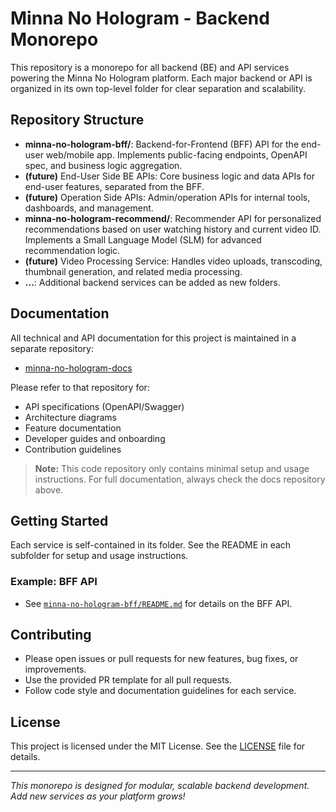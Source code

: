 # Minna No Hologram - Backend Monorepo

This repository is a monorepo for all backend (BE) and API services powering the Minna No Hologram platform. Each major backend or API is organized in its own top-level folder for clear separation and scalability.

## Repository Structure

- **minna-no-hologram-bff/**: Backend-for-Frontend (BFF) API for the end-user web/mobile app. Implements public-facing endpoints, OpenAPI spec, and business logic aggregation.
- **(future)** End-User Side BE APIs: Core business logic and data APIs for end-user features, separated from the BFF.
- **(future)** Operation Side APIs: Admin/operation APIs for internal tools, dashboards, and management.
- **minna-no-hologram-recommend/**: Recommender API for personalized recommendations based on user watching history and current video ID. Implements a Small Language Model (SLM) for advanced recommendation logic.
- **(future)** Video Processing Service: Handles video uploads, transcoding, thumbnail generation, and related media processing.
- **...**: Additional backend services can be added as new folders.

## Documentation

All technical and API documentation for this project is maintained in a separate repository:

- [minna-no-hologram-docs](https://github.com/hungkhanh0709/minna-no-hologram-docs)

Please refer to that repository for:
- API specifications (OpenAPI/Swagger)
- Architecture diagrams
- Feature documentation
- Developer guides and onboarding
- Contribution guidelines

> **Note:** This code repository only contains minimal setup and usage instructions. For full documentation, always check the docs repository above.

## Getting Started

Each service is self-contained in its folder. See the README in each subfolder for setup and usage instructions.

### Example: BFF API
- See [`minna-no-hologram-bff/README.md`](minna-no-hologram-bff/README.md) for details on the BFF API.

## Contributing

- Please open issues or pull requests for new features, bug fixes, or improvements.
- Use the provided PR template for all pull requests.
- Follow code style and documentation guidelines for each service.

## License

This project is licensed under the MIT License. See the [LICENSE](LICENSE) file for details.

---

*This monorepo is designed for modular, scalable backend development. Add new services as your platform grows!*
